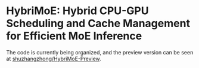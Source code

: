 # **HybriMoE**: Hybrid CPU-GPU Scheduling and Cache Management for Efficient MoE Inference

The code is currently being organized, and the preview version can be seen at [shuzhangzhong/HybriMoE-Preview](https://github.com/shuzhangzhong/HybriMoE-Preview).

